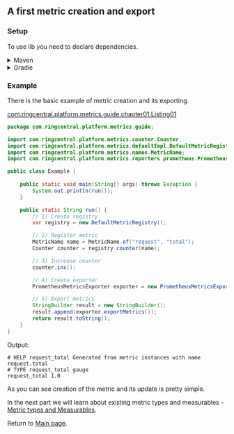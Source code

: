 ## A first metric creation and export

### Setup

To use lib you need to declare dependencies.

<details>
<summary>Maven</summary>

Base (Core):
```xml
<dependency>
    <groupId>com.ringcentral.platform.metrics</groupId>
    <artifactId>metrics-facade-base</artifactId>
    <version>3.0.0-SNAPSHOT</version>
</dependency>
```

```MetricRegistry``` implementation (for example, ```DefaultMetricRegistry```):
```xml
<dependency>
    <groupId>com.ringcentral.platform.metrics</groupId>
    <artifactId>metrics-facade-default-impl</artifactId>
    <version>3.0.0-SNAPSHOT</version>
</dependency>
```

Metrics reporter(s) (for example, ```PrometheusMetricsExporter```):
```xml
<dependency>
    <groupId>com.ringcentral.platform.metrics</groupId>
    <artifactId>metrics-facade-prometheus</artifactId>
    <version>3.0.0-SNAPSHOT</version>
</dependency>
```

[example of pom.xml](examples/chapter-01/pom.xml)

</details>

<details>
<summary>Gradle</summary>
Base (Core):

```groovy
implementation("com.ringcentral.platform.metrics:metrics-facade-base:3.0.0-SNAPSHOT")
```

```MetricRegistry``` implementation (for example, ```DefaultMetricRegistry```):
```groovy
implementation("com.ringcentral.platform.metrics:metrics-facade-default-impl:3.0.0-SNAPSHOT")
```

Metrics reporter(s) (for example, ```PrometheusMetricsExporter```):
```groovy
    implementation("com.ringcentral.platform.metrics:metrics-facade-prometheus:3.0.0-SNAPSHOT")
```
</details>

### Example

There is the basic example of metric creation and its exporting.

[com.ringcentral.platform.metrics.guide.chapter01.Listing01](../examples/chapter-01/src/main/java/com/ringcentral/platform/metrics/guide/chapter01/Listing01.java)
```java 
package com.ringcentral.platform.metrics.guide;

import com.ringcentral.platform.metrics.counter.Counter;
import com.ringcentral.platform.metrics.defaultImpl.DefaultMetricRegistry;
import com.ringcentral.platform.metrics.names.MetricName;
import com.ringcentral.platform.metrics.reporters.prometheus.PrometheusMetricsExporter;

public class Example {
    
    public static void main(String[] args) throws Exception {
        System.out.println(run());
    }

    public static String run() {
        // 1) Create registry
        var registry = new DefaultMetricRegistry();

        // 2) Register metric
        MetricName name = MetricName.of("request", "total");
        Counter counter = registry.counter(name);

        // 3) Increase counter
        counter.inc();

        // 4) Create exporter
        PrometheusMetricsExporter exporter = new PrometheusMetricsExporter(registry);

        // 5) Export metrics
        StringBuilder result = new StringBuilder();
        result.append(exporter.exportMetrics());
        return result.toString();
    }
}
```

Output:
```text
# HELP request_total Generated from metric instances with name request.total
# TYPE request_total gauge
request_total 1.0
```

As you can see creation of the metric and its update is pretty simple.

In the next part we will learn about existing metric types and measurables - [Metric types and Measurables](02-metric-types.md).

Return to [Main page](../README.md).

